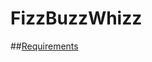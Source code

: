 FizzBuzzWhizz
============

##[Requirements](https://github.com/wenhao/tdd-workshop/blob/master/02-fizz-buzz-whizz/requirement/requirement.md)

